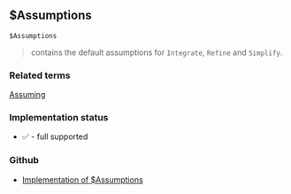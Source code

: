 ## $Assumptions

```
$Assumptions
```

> contains the default assumptions for `Integrate`, `Refine` and `Simplify`.
   

### Related terms 
[Assuming](Assuming.md) 







### Implementation status

* &#x2705; - full supported

### Github

* [Implementation of $Assumptions](https://github.com/axkr/symja_android_library/blob/master/symja_android_library/matheclipse-core/src/main/java/org/matheclipse/core/builtin/ConstantDefinitions.java#L156) 
